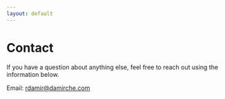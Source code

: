 ```yaml
---
layout: default
---
```


# Contact

If you have a question about anything else, feel free to reach out using the information below.

Email: rdamir@damirche.com

